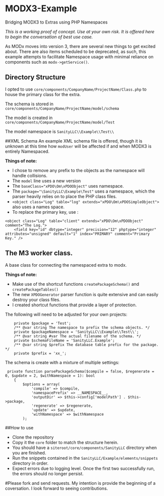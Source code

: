 # MODX3-Example
Bridging MODX3 to Extras using PHP Namespaces

_This is a working proof of concept. Use at your own risk. It is offered here to begin the conversation of best use case._

As MODx moves into version 3, there are several new things to get excited about. There are also items scheduled to be deprecated, as such, this example attempts to facilitate Namespace usage with minimal reliance on components such as `modx->getService()`.

## Directory Structure
I opted to use `core/components/CompanyName/ProjectName/Class.php` to house the primary class for the extra.

The  schema is stored in `core/components/CompanyName/ProjectName/model/schema`

The model is created in `core/components/CompanyName/ProjectName/model/Test`

The model namespace is `SanityLLC\\Example\\Test\\`

##XML Schema 
An example XML schema file is offered, though it is unknown at this time how `modUser` will be affected if and when MODX3 is entirely Namespaced.

**Things of note:**

- I chose to remove any prefix to the objects as the namespace will handle collisions.
- The `model` line uses a new version
- The `baseClass="xPDO\Om\xPDOObject"` uses namespace.
- The `package="\SanityLLC\Example\Test"` uses a namespace, which the parser heavily relies on to place the PHP class files.
- `<object class="Log" table="log" extends="xPDO\Om\xPDOSimpleObject">` also uses a names space.
- To replace the primary key, use : 
```
<object class="Log" table="client" extends="xPDO\Om\xPDOObject" comment="The Log.">
    <field key="id" dbtype="integer" precision="12" phptype="integer" attributes="unsigned" default="1" index="PRIMARY" comment="Primary Key." />
```
## The M3 worker class.
A base class for connecting the namespaced extra to modx.

**Things of note:**
- Make use of the shortcut functions `createPackageSchema()` and `createPackageTables()`
- The new `XPDOGenerator` parser function is quite extensive and can easily destroy your class files.
- I created shortcut functions that provide a layer of protection.
 
The following will need to be adjusted for your own projects:
```
    private $package = 'Test';
    /** @var string The namespace to prefix the schema objects. */
    private $packageNamespace = 'SanityLLC\\Example\\Test\\';
    /** @var string #var The actual filename of the schema. */
    private $schemaFileName = 'SanityLLC.Example';
    /** @var string $prefix The database table prefix for the package. */
    private $prefix = 'xx_';
```

The schema is create with a mixture of multiple settings:
```
 private function parsePackageSchema($compile = false, $regenerate = 0, $update = 2, $withNamespace = 1): bool
    {
        $options = array(
            'compile' => $compile,
            'namespacePrefix' => __NAMESPACE__,
            'outputDir' => $this->config['modelPath'] . $this->package,
            'regenerate' => $regenerate,
            'update' => $update,
            'withNamespace' => $withNamespace
        );
```

##How to use
- Clone the repository
- Copy it the `core` folder to match the structure herein.
- You should have a `siteroot/core/components/SanityLLC` directory when you are finished.
- Run the snippets contained in the `SanityLLC/Example/elements/snippets` directory in order.
- Expect errors due to logging level. Once the first two successfully run, the errors should no longer persist.

#Please fork and send requests.
My intention is provide the beginning of a coversation. I look forward to seeing contributions.



 

